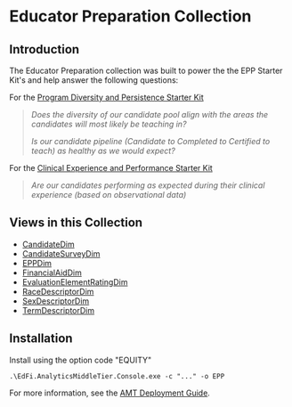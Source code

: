 # Educator Preparation Collection

## Introduction

The Educator Preparation collection was built to power the the EPP Starter Kit's
and help answer the following questions:

For the [Program Diversity and Persistence Starter
Kit](https://edfi.atlassian.net/wiki/spaces/SK/pages/22020300/Program+Diversity+and+Persistence+Starter+Kit)

> _Does the diversity of our candidate pool align with the areas the candidates
> will most likely be teaching in?_
>
> _Is our candidate pipeline (Candidate to Completed to Certified to teach) as
> healthy as we would expect?_

For the [Clinical Experience and Performance Starter
Kit](https://edfi.atlassian.net/wiki/spaces/SK/pages/22021402/Clinical+Experience+and+Performance+Starter+Kit)

> _Are our candidates performing as expected during their clinical experience
> (based on observational data)_

## Views in this Collection

* [CandidateDim](https://edfi.atlassian.net/wiki/display/EDFITOOLS/EPP_CandidateDim)
* [CandidateSurveyDim](https://edfi.atlassian.net/wiki/display/EDFITOOLS/EPP_CandidateSurveyDim)
* [EPPDim](https://edfi.atlassian.net/wiki/display/EDFITOOLS/EPP_EPPDim)
* [FinancialAidDim](https://edfi.atlassian.net/wiki/display/EDFITOOLS/EPP_FinancialAidDim)
* [EvaluationElementRatingDim](https://edfi.atlassian.net/wiki/display/EDFITOOLS/Copy+of+EPP_EvaluationElementRatingDim)
* [RaceDescriptorDim](https://edfi.atlassian.net/wiki/display/EDFITOOLS/EPP_RaceDescriptorDim)
* [SexDescriptorDim](https://edfi.atlassian.net/wiki/display/EDFITOOLS/EPP_SexDescriptorDim)
* [TermDescriptorDim](https://edfi.atlassian.net/wiki/display/EDFITOOLS/EPP_TermDescriptorDim)

## Installation

Install using the option code "EQUITY"

`.\EdFi.AnalyticsMiddleTier.Console.exe -c "..." -o EPP`

For more information, see the [AMT Deployment
Guide](https://edfi.atlassian.net/wiki/display/EDFITOOLS/AMT+Deployment+Guide).
